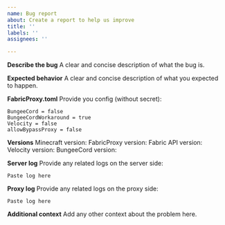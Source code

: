 ```yaml
---
name: Bug report
about: Create a report to help us improve
title: ''
labels: ''
assignees: ''

---
```


**Describe the bug**
A clear and concise description of what the bug is.

**Expected behavior**
A clear and concise description of what you expected to happen.

**FabricProxy.toml**
Provide you config (without secret):
```
BungeeCord = false
BungeeCordWorkaround = true
Velocity = false
allowBypassProxy = false
```

**Versions**
Minecraft version:
FabricProxy version:
Fabric API version:
Velocity version:
BungeeCord version:

**Server log**
Provide any related logs on the server side:
```
Paste log here
```

**Proxy log**
Provide any related logs on the proxy side:
```
Paste log here
```

**Additional context**
Add any other context about the problem here.
